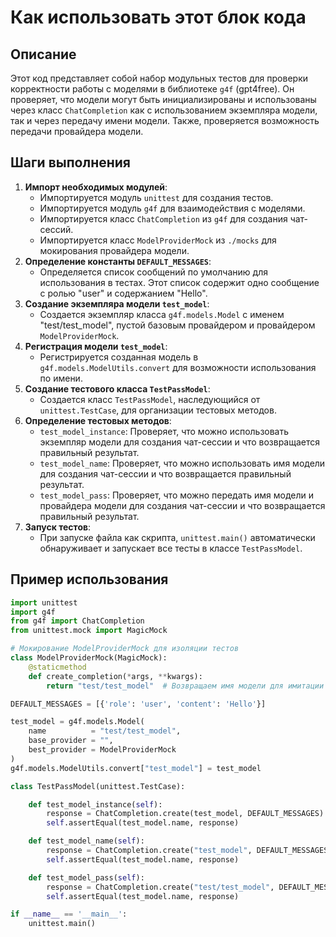 Как использовать этот блок кода
=========================================================================================

Описание
-------------------------
Этот код представляет собой набор модульных тестов для проверки корректности работы с моделями в библиотеке `g4f` (gpt4free). Он проверяет, что модели могут быть инициализированы и использованы через класс `ChatCompletion` как с использованием экземпляра модели, так и через передачу имени модели.  Также, проверяется возможность передачи провайдера модели.

Шаги выполнения
-------------------------
1. **Импорт необходимых модулей**:
   - Импортируется модуль `unittest` для создания тестов.
   - Импортируется модуль `g4f` для взаимодействия с моделями.
   - Импортируется класс `ChatCompletion` из `g4f` для создания чат-сессий.
   - Импортируется класс `ModelProviderMock` из `./mocks` для мокирования провайдера модели.
2. **Определение константы `DEFAULT_MESSAGES`**:
   - Определяется список сообщений по умолчанию для использования в тестах. Этот список содержит одно сообщение с ролью "user" и содержанием "Hello".
3. **Создание экземпляра модели `test_model`**:
   - Создается экземпляр класса `g4f.models.Model` с именем "test/test_model", пустой базовым провайдером и провайдером `ModelProviderMock`.
4. **Регистрация модели `test_model`**:
   - Регистрируется созданная модель в `g4f.models.ModelUtils.convert` для возможности использования по имени.
5. **Создание тестового класса `TestPassModel`**:
   - Создается класс `TestPassModel`, наследующийся от `unittest.TestCase`, для организации тестовых методов.
6. **Определение тестовых методов**:
   - `test_model_instance`: Проверяет, что можно использовать экземпляр модели для создания чат-сессии и что возвращается правильный результат.
   - `test_model_name`: Проверяет, что можно использовать имя модели для создания чат-сессии и что возвращается правильный результат.
   - `test_model_pass`: Проверяет, что можно передать имя модели и провайдера модели для создания чат-сессии и что возвращается правильный результат.
7. **Запуск тестов**:
   - При запуске файла как скрипта, `unittest.main()` автоматически обнаруживает и запускает все тесты в классе `TestPassModel`.

Пример использования
-------------------------

```python
import unittest
import g4f
from g4f import ChatCompletion
from unittest.mock import MagicMock

# Мокирование ModelProviderMock для изоляции тестов
class ModelProviderMock(MagicMock):
    @staticmethod
    def create_completion(*args, **kwargs):
        return "test/test_model"  # Возвращаем имя модели для имитации успешного ответа

DEFAULT_MESSAGES = [{'role': 'user', 'content': 'Hello'}]

test_model = g4f.models.Model(
    name          = "test/test_model",
    base_provider = "",
    best_provider = ModelProviderMock
)
g4f.models.ModelUtils.convert["test_model"] = test_model

class TestPassModel(unittest.TestCase):

    def test_model_instance(self):
        response = ChatCompletion.create(test_model, DEFAULT_MESSAGES)
        self.assertEqual(test_model.name, response)

    def test_model_name(self):
        response = ChatCompletion.create("test_model", DEFAULT_MESSAGES)
        self.assertEqual(test_model.name, response)

    def test_model_pass(self):
        response = ChatCompletion.create("test/test_model", DEFAULT_MESSAGES, ModelProviderMock)
        self.assertEqual(test_model.name, response)

if __name__ == '__main__':
    unittest.main()